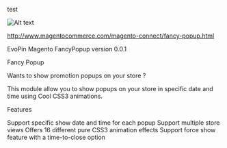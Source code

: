 test

![Alt text](http://www.magentocommerce.com/magento-connect/media/catalog/product/cache/9/image/468x300/9df78eab33525d08d6e5fb8d27136e95/g/i/gift-logo_1.png)


http://www.magentocommerce.com/magento-connect/fancy-popup.html

EvoPin Magento FancyPopup version 0.0.1

Fancy Popup

Wants to show promotion popups on your store ?

This module allow you to show popups on your store in specific date and time using Cool CSS3 animations. 

Features

Support specific show date and time for each popup
Support multiple store views
Offers 16 different pure CSS3 animation effects
Support force show feature with a time-to-close option
